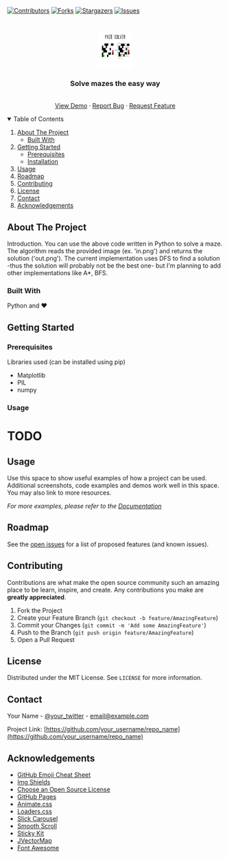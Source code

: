 <!--![Logo](images/logo.png)-->

<!--
*** Thanks for checking out the Best-README-Template. If you have a suggestion
*** that would make this better, please fork the repo and create a pull request
*** or simply open an issue with the tag "enhancement".
*** Thanks again! Now go create something AMAZING! :D
-->



<!-- PROJECT SHIELDS -->
<!--
*** I'm using markdown "reference style" links for readability.
*** Reference links are enclosed in brackets [ ] instead of parentheses ( ).
*** See the bottom of this document for the declaration of the reference variables
*** for contributors-url, forks-url, etc. This is an optional, concise syntax you may use.
*** https://www.markdownguide.org/basic-syntax/#reference-style-links
-->
[![Contributors][contributors-shield]][contributors-url]
[![Forks][forks-shield]][forks-url]
[![Stargazers][stars-shield]][stars-url]
[![Issues][issues-shield]][issues-url]




<!-- PROJECT LOGO -->
<br />
<p align="center">
  <a href="https://github.com/konmaz/Maze-Solver">
    <img src="images/logo.png" alt="Logo" width="80" height="80">
  </a>

  <h3 align="center">Solve mazes the easy way</h3>
  <p align="center">
    <br />
    <a href="https://github.com/konmaz/Maze-Solver">View Demo</a>
    ·
    <a href="https://github.com/konmaz/Maze-Solver/issues">Report Bug</a>
    ·
    <a href="https://github.com/konmaz/Maze-Solver/issues">Request Feature</a>
  </p>
</p>




<!-- TABLE OF CONTENTS -->
<details open="open">
  <summary>Table of Contents</summary>
  <ol>
    <li>
      <a href="#about-the-project">About The Project</a>
      <ul>
        <li><a href="#built-with">Built With</a></li>
      </ul>
    </li>
    <li>
      <a href="#getting-started">Getting Started</a>
      <ul>
        <li><a href="#prerequisites">Prerequisites</a></li>
        <li><a href="#installation">Installation</a></li>
      </ul>
    </li>
    <li><a href="#usage">Usage</a></li>
    <li><a href="#roadmap">Roadmap</a></li>
    <li><a href="#contributing">Contributing</a></li>
    <li><a href="#license">License</a></li>
    <li><a href="#contact">Contact</a></li>
    <li><a href="#acknowledgements">Acknowledgements</a></li>
  </ol>
</details>



<!-- ABOUT THE PROJECT -->
## About The Project

Introduction.
You can use the above code written in Python to solve a maze.
The algorithm reads the provided image (ex. 'in.png') and returns the solution ('out.png').
The current implementation uses DFS to find a solution -thus the solution will probably not be the best one- but I'm planning to add other implementations like A*, BFS.

### Built With
Python and ♥



<!-- GETTING STARTED -->
## Getting Started

### Prerequisites
Libraries used (can be installed using pip)

* Matplotlib
* PIL
* numpy

### Usage
 # TODO
<!--
1. Get a free API Key at [https://example.com](https://example.com)
2. Clone the repo
   ```sh
   git clone https://github.com/your_username_/Project-Name.git
   ```
3. Install NPM packages
   ```sh
   npm install
   ```
4. Enter your API in `config.js`
   ```JS
   const API_KEY = 'ENTER YOUR API';
   ```



<!-- USAGE EXAMPLES -->
## Usage

Use this space to show useful examples of how a project can be used. Additional screenshots, code examples and demos work well in this space. You may also link to more resources.

_For more examples, please refer to the [Documentation](https://example.com)_



<!-- ROADMAP -->
## Roadmap

See the [open issues](https://github.com/konmaz/Maze-Solver/issues) for a list of proposed features (and known issues).



<!-- CONTRIBUTING -->
## Contributing

Contributions are what make the open source community such an amazing place to be learn, inspire, and create. Any contributions you make are **greatly appreciated**.

1. Fork the Project
2. Create your Feature Branch (`git checkout -b feature/AmazingFeature`)
3. Commit your Changes (`git commit -m 'Add some AmazingFeature'`)
4. Push to the Branch (`git push origin feature/AmazingFeature`)
5. Open a Pull Request



<!-- LICENSE -->
## License

Distributed under the MIT License. See `LICENSE` for more information.



<!-- CONTACT -->
## Contact

Your Name - [@your_twitter](https://twitter.com/your_username) - email@example.com

Project Link: [https://github.com/your_username/repo_name](https://github.com/your_username/repo_name)



<!-- ACKNOWLEDGEMENTS -->
## Acknowledgements
* [GitHub Emoji Cheat Sheet](https://www.webpagefx.com/tools/emoji-cheat-sheet)
* [Img Shields](https://shields.io)
* [Choose an Open Source License](https://choosealicense.com)
* [GitHub Pages](https://pages.github.com)
* [Animate.css](https://daneden.github.io/animate.css)
* [Loaders.css](https://connoratherton.com/loaders)
* [Slick Carousel](https://kenwheeler.github.io/slick)
* [Smooth Scroll](https://github.com/cferdinandi/smooth-scroll)
* [Sticky Kit](http://leafo.net/sticky-kit)
* [JVectorMap](http://jvectormap.com)
* [Font Awesome](https://fontawesome.com)





<!-- MARKDOWN LINKS & IMAGES -->
<!-- https://www.markdownguide.org/basic-syntax/#reference-style-links -->
[contributors-shield]: https://img.shields.io/github/contributors/konmaz/Maze-Solver.svg?style=for-the-badge
[contributors-url]: https://github.com/konmaz/Maze-Solver/graphs/contributors
[forks-shield]: https://img.shields.io/github/forks/konmaz/Maze-Solver.svg?style=for-the-badge
[forks-url]: https://github.com/konmaz/Maze-Solver/network/members
[stars-shield]: https://img.shields.io/github/stars/konmaz/Maze-Solver.svg?style=for-the-badge
[stars-url]: https://github.com/konmaz/Maze-Solver/stargazers
[issues-shield]: https://img.shields.io/github/issues/konmaz/Maze-Solver.svg?style=for-the-badge
[issues-url]: https://github.com/konmaz/Maze-Solver/issues


